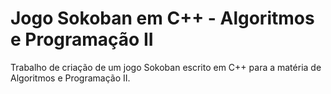 # Jogo Sokoban em C++ - Algoritmos e Programação II
Trabalho de criação de um jogo Sokoban escrito em C++ para a matéria de Algoritmos e Programação II.
